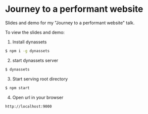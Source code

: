 # Journey to a performant website

Slides and demo for my "Journey to a performant website" talk. 

To view the slides and demo:

1. Install dynassets

```bash
$ npm i -g dynassets
```

2. start dynassets server

```bash
$ dynassets
```

3. Start serving root directory 

```bash
$ npm start
```

4. Open url in your browser

`http://localhost:9000`